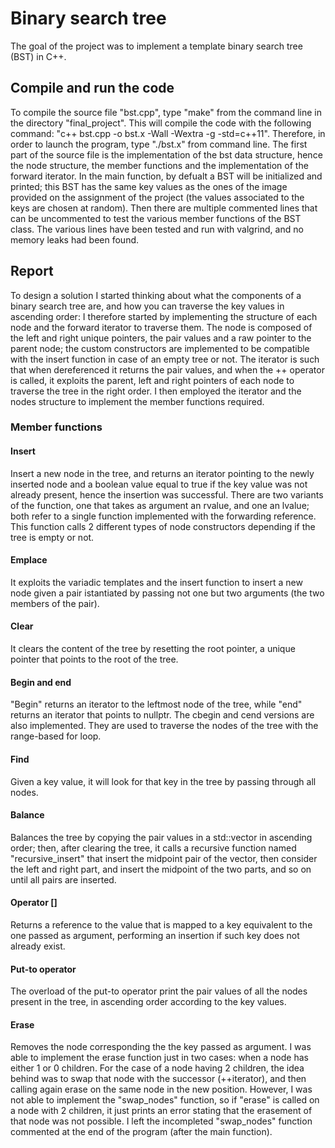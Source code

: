 # Binary search tree
The goal of the project was to implement a template binary search tree (BST) in C++.

## Compile and run the code

To compile the source file "bst.cpp", type "make" from the command line in the directory "final_project".
This will compile the code with the following command: "c++ bst.cpp -o bst.x -Wall -Wextra -g -std=c++11".
Therefore, in order to launch the program, type "./bst.x" from command line.
The first part of the source file is the implementation of the bst data structure, hence the node structure, the member functions and the implementation of the forward iterator. In the main function, by defualt a BST will be initialized and printed; this BST has the same key values as the ones of the image provided on the assignment of the project (the values associated to the keys are chosen at random). Then there are multiple commented lines that can be uncommented to test the various member functions of the BST class.
The various lines have been tested and run with valgrind, and no memory leaks had been found.


## Report

To design a solution I started thinking about what the components of a binary search tree are, and how you can traverse the key values in ascending order: I therefore started by implementing the structure of each node and the forward iterator to traverse them.
The node is composed of the left and right unique pointers, the pair values and a raw pointer to the parent node; the custom constructors are implemented to be compatible with the insert function in case of an empty tree or not.
The iterator is such that when dereferenced it returns the pair values, and when the ++ operator is called, it exploits the parent, left and right pointers of each node to traverse the tree in the right order. I then employed the iterator and the nodes structure to implement the member functions required.

### Member functions
#### Insert
Insert a new node in the tree, and returns an iterator pointing to the newly inserted node and a boolean value equal to true if the key value was not already present, hence the insertion was successful. There are two variants of the function, one that takes as argument an rvalue, and one an lvalue; both refer to a single function implemented with the forwarding reference. This function calls 2 different types of node constructors depending if the tree is empty or not. 

#### Emplace
It exploits the variadic templates and the insert function to insert a new node given a pair istantiated by passing not one but two arguments (the two members of the pair).

#### Clear
It clears the content of the tree by resetting the root pointer, a unique pointer that points to the root of the tree.

#### Begin and end
"Begin" returns an iterator to the leftmost node of the tree, while "end" returns an iterator that points to nullptr. The cbegin and cend versions are also implemented. They are used to traverse the nodes of the tree with the range-based for loop.

#### Find
Given a key value, it will look for that key in the tree by passing through all nodes.

#### Balance
Balances the tree by copying the pair values in a std::vector in ascending order; then, after clearing the tree, it calls a recursive function named "recursive_insert" that insert the midpoint pair of the vector, then consider the left and right part, and insert the midpoint of the two parts, and so on until all pairs are inserted.

#### Operator []
Returns a reference to the value that is mapped to a key equivalent to the one passed as argument, performing an insertion if such key does not already exist.

#### Put-to operator
The overload of the put-to operator print the pair values of all the nodes present in the tree, in ascending order according to the key values.

#### Erase
Removes the node corresponding the the key passed as argument.
I was able to implement the erase function just in two cases: when a node has either 1 or 0 children. For the case of a node having 2 children, the idea behind was to swap that node with the successor (++iterator), and then calling again erase on the same node in the new position. However, I was not able to implement the "swap_nodes" function, so if "erase" is called on a node with 2 children, it just prints an error stating that the erasement of that node was not possible.
I left the incompleted "swap_nodes" function commented at the end of the program (after the main function).

















